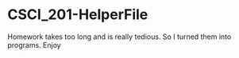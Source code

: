 # CSCI_201-HelperFile
Homework takes too long and is really tedious. So I turned them into programs. Enjoy
